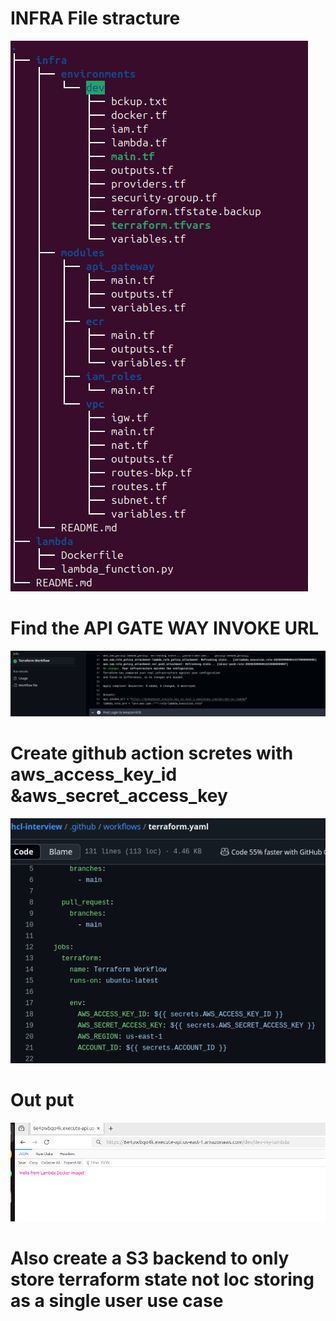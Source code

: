 # INFRA File stracture
![alt text](image.png)
# Find the API GATE WAY INVOKE URL
![alt text](image-1.png)
# Create github action scretes with aws_access_key_id &aws_secret_access_key 
![alt text](image-2.png)
# Out put
![alt text](image-3.png)
# Also create a S3 backend to only store terraform state not loc storing as a single user use case